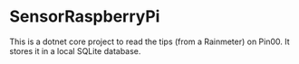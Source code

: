 # SensorRaspberryPi
This is a dotnet core project to read the tips (from a Rainmeter) on Pin00.
It stores it in a local SQLite database.
